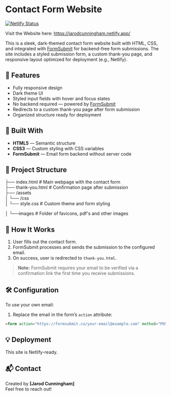 # Contact Form Website
[![Netlify Status](https://api.netlify.com/api/v1/badges/28c7c174-a657-441e-a137-fd53d85ca7e5/deploy-status)](https://app.netlify.com/projects/jarodcunningham/deploys)

Visit the Website here:
https://jarodcunningham.netlify.app/

This is a sleek, dark-themed contact form website built with HTML, CSS, and integrated with [FormSubmit](https://formsubmit.co) for backend-free form submissions. The site includes a styled submission form, a custom thank-you page, and responsive layout optimized for deployment (e.g., Netlify).

## 🚀 Features

- Fully responsive design
- Dark theme UI
- Styled input fields with hover and focus states
- No backend required — powered by [FormSubmit](https://formsubmit.co)
- Redirects to a custom thank-you page after form submission
- Organized structure ready for deployment

## 🧱 Built With

- **HTML5** — Semantic structure
- **CSS3** — Custom styling with CSS variables
- **FormSubmit** — Email form backend without server code

## 📂 Project Structure
├── index.html # Main webpage with the contact form  
├── thank-you.html # Confirmation page after submission  
├── /assets  
│ └── /css  
│ └── style.css # Custom theme and form styling

│ └──images # Folder of favicons, pdf's and other images

## 🔧 How It Works

1. User fills out the contact form.
2. FormSubmit processes and sends the submission to the configured email.
3. On success, user is redirected to `thank-you.html`.

> **Note:** FormSubmit requires your email to be verified via a confirmation link the first time you receive submissions.

## 🛠️ Configuration

To use your own email:
1. Replace the email in the form’s `action` attribute:

```html
<form action="https://formsubmit.co/your-email@example.com" method="POST">
```

## 💡 Deployment

This site is Netlify-ready. 

## 📬 Contact

Created by **[Jarod Cunningham]**  
Feel free to reach out!

